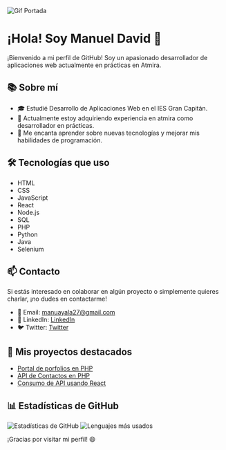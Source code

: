 ![Gif Portada](https://media.giphy.com/media/v1.Y2lkPTc5MGI3NjExNXNhZmpvNG52bG5rczIweTE2bHA4ZWw3dHlqYmRzb2xuMjgyZTY3eSZlcD12MV9pbnRlcm5hbF9naWZfYnlfaWQmY3Q9dHM/qEqiI3Oq7vBkoE236M/giphy.gif)

# ¡Hola! Soy Manuel David 👋

¡Bienvenido a mi perfil de GitHub! Soy un apasionado desarrollador de aplicaciones web actualmente en prácticas en Atmira.

## 📚 Sobre mí

- 🎓 Estudié Desarrollo de Aplicaciones Web en el IES Gran Capitán.
- 💼 Actualmente estoy adquiriendo experiencia en atmira como desarrollador en prácticas.
- 🌱 Me encanta aprender sobre nuevas tecnologías y mejorar mis habilidades de programación.

## 🛠️ Tecnologías que uso

- HTML
- CSS
- JavaScript
- React
- Node.js
- SQL
- PHP
- Python
- Java
- Selenium


## 📫 Contacto

Si estás interesado en colaborar en algún proyecto o simplemente quieres charlar, ¡no dudes en contactarme!

- 📧 Email: manuayala27@gmail.com
- 💼 LinkedIn: [LinkedIn](https://www.linkedin.com/in/manuel-david-ayala-reina-4456882a2/)
- 🐦 Twitter: [Twitter](https://twitter.com/manuayalaa11)

## 🚀 Mis proyectos destacados

- [Portal de porfolios en PHP](https://github.com/manuayalaa/ProyectoPorfolios)
- [API de Contactos en PHP](https://github.com/manuayalaa/ApiContactos)
- [Consumo de API usando React](https://github.com/manuayalaa/FrontendContactosReact)

## 📊 Estadísticas de GitHub

![Estadísticas de GitHub](https://github-readme-stats.vercel.app/api?username=manuayalaa&show_icons=true&theme=radical)
![Lenguajes más usados](https://github-readme-stats.vercel.app/api/top-langs/?username=manuayalaa&layout=compact)


¡Gracias por visitar mi perfil! 😄

